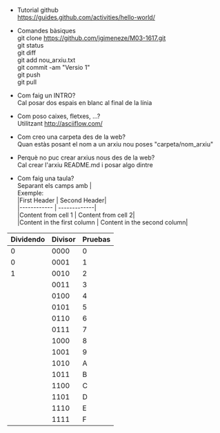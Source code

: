 * Tutorial github  
https://guides.github.com/activities/hello-world/
  
* Comandes bàsiques  
git clone https://github.com/jgimeneze/M03-1617.git  
git status  
git diff  
git add nou_arxiu.txt  
git commit -am "Versio 1"  
git push  
git pull  

* Com faig un INTRO?  
Cal posar dos espais en blanc al final de la línia  

* Com poso caixes, fletxes, ...?  
Utilitzant http://asciiflow.com/  

* Com creo una carpeta des de la web?  
Quan estàs posant el nom a un arxiu nou poses "carpeta/nom_arxiu"

* Perquè no puc crear arxius nous des de la web?  
Cal crear l'arxiu README.md i posar algo dintre  

* Com faig una taula?  
Separant els camps amb |  
Exemple:  
|First Header | Second Header|  
|------------ | -------------|  
|Content from cell 1 | Content from cell 2|  
|Content in the first column | Content in the second column|  

| Dividendo | Divisor | Pruebas |
| -------   | ------  | -------- |
| 0         | 0000    | 0           |
| 0         | 0001    | 1           |
| 1         | 0010    | 2           |
|          | 0011    | 3           |
|          | 0100    | 4           |
|          | 0101    | 5           |
|          | 0110    | 6           |
|          | 0111    | 7           |
|          | 1000    | 8           |
|          | 1001    | 9           |
|         | 1010    | A           |
|         | 1011    | B           |
|         | 1100    | C           |
|         | 1101    | D           |
|         | 1110    | E           |
|         | 1111    | F           | 
